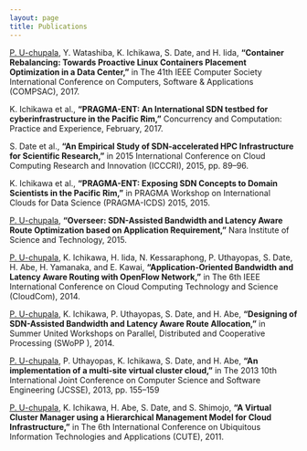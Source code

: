 ```yaml
---
layout: page
title: Publications
---
```


<u>P. U-chupala</u>, Y. Watashiba, K. Ichikawa, S. Date, and H. Iida, **“Container Rebalancing: Towards Proactive Linux Containers Placement Optimization in a Data Center,”** in The 41th IEEE Computer Society International Conference on Computers, Software & Applications (COMPSAC), 2017.

K. Ichikawa et al., **“PRAGMA-ENT: An International SDN testbed for cyberinfrastructure in the Pacific Rim,”** Concurrency and Computation: Practice and Experience, February, 2017.

S. Date et al., **“An Empirical Study of SDN-accelerated HPC Infrastructure for Scientific Research,”** in 2015 International Conference on Cloud Computing Research and Innovation (ICCCRI), 2015, pp. 89–96.

K. Ichikawa et al., **“PRAGMA-ENT: Exposing SDN Concepts to Domain Scientists in the Pacific Rim,”** in PRAGMA Workshop on International Clouds for Data Science (PRAGMA-ICDS) 2015, 2015.

<u>P. U-chupala</u>, **“Overseer: SDN-Assisted Bandwidth and Latency Aware Route Optimization based on Application Requirement,”** Nara Institute of Science and Technology, 2015.

<u>P. U-chupala</u>, K. Ichikawa, H. Iida, N. Kessaraphong, P. Uthayopas, S. Date, H. Abe, H. Yamanaka, and E. Kawai, **“Application-Oriented Bandwidth and Latency Aware Routing with OpenFlow Network,”** in The 6th IEEE International Conference on Cloud Computing Technology and Science (CloudCom), 2014.

<u>P. U-chupala</u>, K. Ichikawa, P. Uthayopas, S. Date, and H. Abe, **“Designing of SDN-Assisted Bandwidth and Latency Aware Route Allocation,”** in Summer United Workshops on Parallel, Distributed and Cooperative Processing (SWoPP ), 2014.

<u>P. U-chupala</u>, P. Uthayopas, K. Ichikawa, S. Date, and H. Abe, **“An implementation of a multi-site virtual cluster cloud,”** in The 2013 10th International Joint Conference on Computer Science and Software Engineering (JCSSE), 2013, pp. 155–159

<u>P. U-chupala</u>, K. Ichikawa, H. Abe, S. Date, and S. Shimojo, **“A Virtual Cluster Manager using a Hierarchical Management Model for Cloud Infrastructure,”** in The 6th International Conference on Ubiquitous Information Technologies and Applications (CUTE), 2011.
